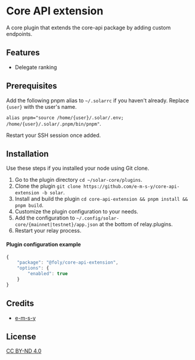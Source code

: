 # Core API extension
A core plugin that extends the core-api package by adding custom endpoints.

## Features
- Delegate ranking

## Prerequisites
Add the following pnpm alias to `~/.solarrc` if you haven't already. Replace `{user}` with the user's name.

`alias pnpm="source /home/{user}/.solar/.env; /home/{user}/.solar/.pnpm/bin/pnpm"`.

Restart your SSH session once added.

## Installation
Use these steps if you installed your node using Git clone.

1. Go to the plugin directory `cd ~/solar-core/plugins`.
2. Clone the plugin `git clone https://github.com/e-m-s-y/core-api-extension -b solar`.
3. Install and build the plugin `cd core-api-extension && pnpm install && pnpm build`.
5. Customize the plugin configuration to your needs.
6. Add the configuration to `~/.config/solar-core/{mainnet|testnet}/app.json` at the bottom of relay.plugins.
7. Restart your relay process.

#### Plugin configuration example
```js
{
    "package": "@foly/core-api-extension",
    "options": {
        "enabled": true
    }
}
```

## Credits

- [e-m-s-y](https://github.com/e-m-s-y)

## License

[CC BY-ND 4.0](LICENSE.md)
